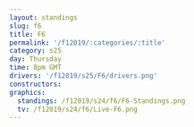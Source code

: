 ```yaml
---
layout: standings
slug: f6
title: F6
permalink: '/f12019/:categories/:title'
category: s25
day: Thursday
time: 8pm GMT
drivers: '/f12019/s25/F6/drivers.png'
constructors: 
graphics:
  standings: /f12019/s24/f6/F6-Standings.png
  tv: /f12019/s24/f6/Live-F6.png
---
```


